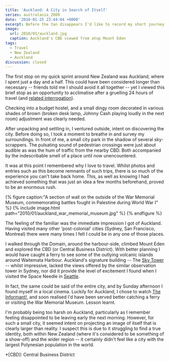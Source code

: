 ```yaml
---
title: 'Auckland: A City in Search of Itself'
series: australasia_2009
date: '2010-01-25 23:44:04 +0000'
excerpt: Before the tan disappears I'd like to record my short journey across New Zealand and Australia. There is much to say, so over the next few days, I shall try to describe how I ended the previous decade down-under.
image:
  url: 2010/01/auckland.jpg
  caption: Auckland's CBD viewed from atop Mount Eden
tags:
  - Travel
  - New Zealand
  - Auckland
discussion: closed
---
```

The first stop on my quick sprint around New Zealand was Auckland, where I spent just a day and a half. This could have been considered longer than necessary -- friends told me I should avoid it all together -- yet I viewed this brief stop as an opportunity to acclimatise after a gruelling 24 hours of travel (and [related interrogation][1]).

Checking into a budget hostel, and a small dingy room decorated in various shades of brown (broken desk lamp, Johnny Cash playing loudly in the next room) adjustment was clearly needed.

After unpacking and settling in, I ventured outside, intent on discovering the city. Before doing so, I took a moment to breathe in and survey my surroundings. In front of me, a small city park in the shadow of several sky-scrappers. The pulsating sound of pedestrian crossings were just about audible as was the hum of traffic from the nearby CBD. Both accompanied by the indescribable smell of a place until now unencountered.

It was at this point I remembered why I love to travel. Whilst photos and entries such as this become remnants of such trips, there is so much of the experience you can't take back home. This, as well as knowing I had achieved something that was just an idea a few months beforehand, proved to be an enormous rush.

{% figure caption:"A section of wall on the outside of the War Memorial Museum, commemorating battles fought in Palestine during World War I" %}
{% include image.html path="2010/01/auckland_war_memorial_museum.jpg" %}
{% endfigure %}

The feeling of the familiar was the immediate impression I got of Auckland. Having visited many other 'post-colonial' cities (Sydney, San Francisco, Montreal) there were many times I felt I could be in any one of those places.

I walked through the Domain, around the harbour-side, climbed Mount Eden and explored the CBD (or Central Business District). With better planning I would have caught a ferry to see some of the outlying volcanic islands around Waitemata Harbour. Auckland's signature building -- The [Sky Tower][2] -- whilst impressive, lacked the views offered by the similar observation tower in Sydney, nor did it provide the level of excitement I found when I visited the Space Needle in [Seattle][3].

In fact, the same could be said of the entire city, and by Sunday afternoon I found myself in a local cinema. Luckily for Auckland, I chose to watch [The Informant!][4], and soon realised I'd have been served better catching a ferry or visiting the War Memorial Museum. Lesson learnt.

I'm probably being too harsh on Auckland, particularly as I remember feeling disappointed to be leaving early the next morning. However, for such a small city, it seemed intent on projecting an image of itself that is clearly larger than reality. I suspect this is due to it struggling to find a true identity, both within New Zealand (where it's considered to be something of a show-off) and the wider region -- it certainly didn't feel like a city with the largest Polynesian population in the world.

[1]: /2010/01/lax
[2]: http://en.wikipedia.org/wiki/Sky_Tower
[3]: /2008/10/seattle
[4]: http://www.imdb.com/title/tt1130080/

*[CBD]: Central Business District
